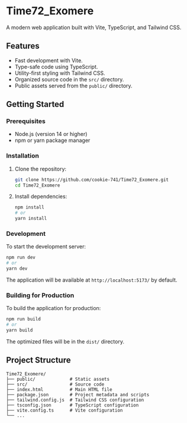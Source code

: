 # Time72\_Exomere

A modern web application built with Vite, TypeScript, and Tailwind CSS.

## Features

* Fast development with Vite.
* Type-safe code using TypeScript.
* Utility-first styling with Tailwind CSS.
* Organized source code in the `src/` directory.
* Public assets served from the `public/` directory.

## Getting Started

### Prerequisites

* Node.js (version 14 or higher)
* npm or yarn package manager

### Installation

1. Clone the repository:

   ```bash
   git clone https://github.com/cookie-741/Time72_Exomere.git
   cd Time72_Exomere
   ```

2. Install dependencies:

   ```bash
   npm install
   # or
   yarn install
   ```

### Development

To start the development server:

```bash
npm run dev
# or
yarn dev
```

The application will be available at `http://localhost:5173/` by default.

### Building for Production

To build the application for production:

```bash
npm run build
# or
yarn build
```

The optimized files will be in the `dist/` directory.

## Project Structure

```
Time72_Exomere/
├── public/             # Static assets
├── src/                # Source code
├── index.html          # Main HTML file
├── package.json        # Project metadata and scripts
├── tailwind.config.js  # Tailwind CSS configuration
├── tsconfig.json       # TypeScript configuration
├── vite.config.ts      # Vite configuration
└── ...
```


